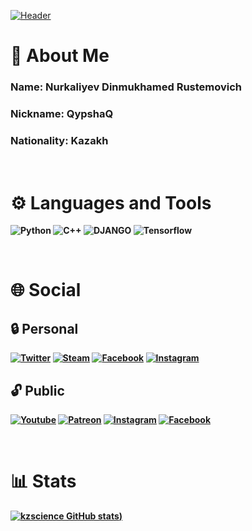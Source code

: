 [![Header](https://github.com/kzscience/kzscience/blob/main/assets/Header.png)](https://www.youtube.com/channel/UCqLVSSl_m2u1f_z8GB9rQlA)


# <b> 📒 About Me</b>


### <b> Name: Nurkaliyev Dinmukhamed Rustemovich
### <b> Nickname: QypshaQ 
### <b> Nationality: Kazakh

<br>

 # <b> ⚙️ Languages and Tools 

![Python](https://img.shields.io/badge/-Python-d35400?style=for-the-badge&logo=Python) ![C++](https://img.shields.io/badge/-C++-2e86c1?style=for-the-badge&logo=Cplusplus) ![DJANGO](https://img.shields.io/badge/-DJANGO-27ae60?style=for-the-badge&logo=DJANGO) ![Tensorflow](https://img.shields.io/badge/-Tensorflow-7d3c98?style=for-the-badge&logo=TENSORFLOW)

<br>

# <b> 🌐  Social

## <b> 🔒 Personal
 [![Twitter](https://img.shields.io/badge/-Twitter-ecf0f1?style=for-the-badge&logo=Twitter)](https://twitter.com/_qypshaq_?t=7koAIFgiKIh_dfg_0IIRLg&s=35) [![Steam](https://img.shields.io/badge/-Steam-2980b9?style=for-the-badge&logo=Steam)](https://steamcommunity.com/id/QypshaQ/) [![Facebook](https://img.shields.io/badge/-Facebook-ecf0f1?style=for-the-badge&logo=Facebook)](https://www.facebook.com/nurkaliyevdinmukhamed)   [![Instagram](https://img.shields.io/badge/-Instagram-fbfcfc?style=for-the-badge&logo=Instagram)](https://www.instagram.com/_nurkaliyev_dinmukhamed_/?next=%2F) 

## <b> 🔓 Public
[![Youtube](https://img.shields.io/badge/-Youtube-cb4335?style=for-the-badge&logo=Youtube)](https://www.youtube.com/channel/UCqLVSSl_m2u1f_z8GB9rQlA) [![Patreon](https://img.shields.io/badge/-Patreon-FFFFFF?style=for-the-badge&logo=Patreon)](https://www.patreon.com/user/creators?u=62215525) [![Instagram](https://img.shields.io/badge/-Instagram-000000?style=for-the-badge&logo=Instagram)](https://www.instagram.com/qypshaq_kazakh/?next=%2F_nurkaliyev_dinmukhamed_%2F) [![Facebook](https://img.shields.io/badge/-Facebook-ecf0f1?style=for-the-badge&logo=Facebook)](https://www.facebook.com/QypshaQ/)

<br>

# <b> 📊  Stats
[![kzscience GitHub stats](https://github-readme-stats.vercel.app/api?username=kzscience&show_icons=true&theme=tokyonight))](https://github.com/kzscience/github-readme-stats)